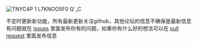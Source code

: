 ![TNYC4P 1 L7KNOO5F0 Q`_C](https://github.com/hefan2429/HELLOWORLD/assets/65473145/dd8fd4a7-68c4-4179-b0c1-e30ce64e49a9)

不定时更新新功能，所有最新更新关注github，其他论坛的信息不确保是最新信息
有问题就在 [issues](https://github.com/hefan2429/HELLOWORLD/issues) 里面发布你有的问题，如果你有什么好的想法可以在 [pull request](https://github.com/hefan2429/HELLOWORLD/pulls) 里面发布信息
